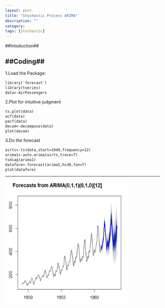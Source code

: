 ```yaml
---
layout: post
title: "Stochastic Process ARIMA"
description: ""
category: 
tags: [Stochastic]
---
```

##Intoduction##

##Coding##
---
1.Load the Package:   
   
    library('forecast')            
	library(tseries)      
	data<-AirPassengers   
	   
2.Plot for intuitive judgment   
   
	ts.plot(data)      
	acf(data)      
	pacf(data)      
	decom<-decompose(data)      
	plot(decom)      
	
3.Do the forecast      

    airts<-ts(data,start=1949,frequency=12)      
    arima1<-auto.arima(airts,trace=T)      
	tsdiag(arima1)      
	datafore<-forecast(arima1,h=30,fan=T)   
	plot(datafore)
---
<img src="/assets/2014161.jpg" width="400" height="400"> 